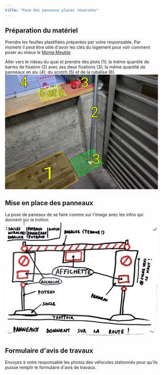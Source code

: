 ```yaml
---
title: "Pose des panneaux places réservées"
---
```


## Préparation du matériel
Prendre les feuilles plastifiées préparées par votre responsable. Par moment il peut être utile d'avoir les clés du logement pour voir comment poser au mieux le [Monte Meuble](/notes/equipements/vehicules/C_MontesMeubles.md)

Aller vers le rideau du quai et prendre des plots (1); la même quantité de barres de fixation (2) avec ses deux fixations (3); la même quantité de panneaux en alu (4); du scotch (5) et de la rubalise (6).
![i_posePanneau](/notes/images/i_equipePratique/I_posePanneaux/i_posePanneau.jpg)
## Mise en place des panneaux 
La pose de paneaux de se faire comme sur l'image avec les infos qui donnent sur le trottoir.
![i_posePanneau2](/notes/images/i_equipePratique/I_posePanneaux/i_posePanneau2.jpg)
## Formulaire d'avis de travaux
Envoyez à votre responsable les photos des véhicules stationnés pour qu'ils puisse remplir le formulaire d'avis de travaux.
